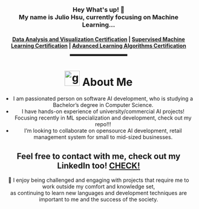 <div align="center">
  
<h3>Hey What's up! 👋  <br> My name is Julio Hsu, currently focusing on Machine Learning...<br> </h3>

<h4> <a href="https://coursera.org/share/8047a087cf018e6eee05cdfdcf76001c">Data Analysis and Visualization Certification</a> | <a href="https://coursera.org/share/d0407e9d8b29cacd83bedfd96dbc4d4f">Supervised Machine Learning Certification</a> | <a href="https://coursera.org/share/9b224ae85c1db4f4620d917b1c895669">Advanced Learning Algorithms Certification</a>

<hr width="30%" style="height:5px;">
  
<h1 align="center"> <img height="40" width="40" alt="github" src="https://cdn.jsdelivr.net/npm/simple-icons@v3/icons/github.svg" /> About Me </h1>

- I am passionated person on software AI development, who is studying a Bachelor’s degree in Computer Science.
- I have hands-on experience of university/commercial AI projects! Focusing recently in ML specialization and development, check out my repo!!!
- I’m looking to collaborate on opensource AI development, retail management system for small to mid-sized businesses.
  
<h2 align="center"> Feel free to contact with me, check out my LinkedIn too! <a href="https://www.linkedin.com/in/juliohsu/" target="_blank">CHECK!</a> </h2>
  
🥰  I enjoy being challenged and engaging with projects that require me to work outside my comfort and knowledge set, <br>
as continuing to learn new languages  and development techniques are important to me and the success of the society. <br>
